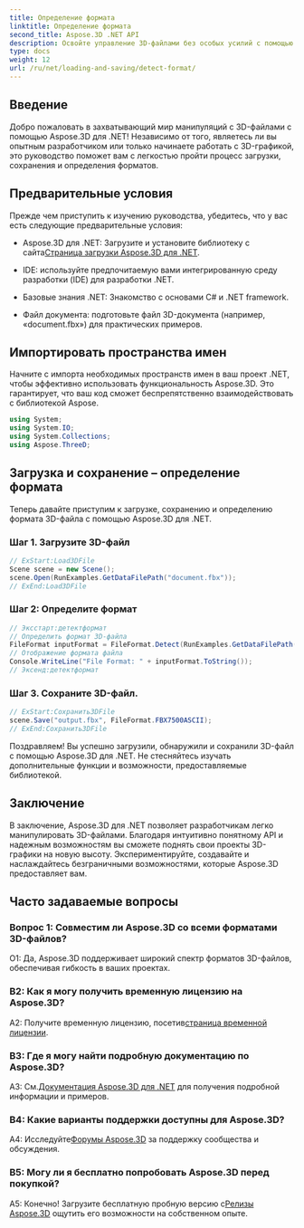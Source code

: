```yaml
---
title: Определение формата
linktitle: Определение формата
second_title: Aspose.3D .NET API
description: Освойте управление 3D-файлами без особых усилий с помощью Aspose.3D для .NET. Загружайте, сохраняйте и распознавайте форматы без проблем.
type: docs
weight: 12
url: /ru/net/loading-and-saving/detect-format/
---
```

## Введение

Добро пожаловать в захватывающий мир манипуляций с 3D-файлами с помощью Aspose.3D для .NET! Независимо от того, являетесь ли вы опытным разработчиком или только начинаете работать с 3D-графикой, это руководство поможет вам с легкостью пройти процесс загрузки, сохранения и определения форматов.

## Предварительные условия

Прежде чем приступить к изучению руководства, убедитесь, что у вас есть следующие предварительные условия:

-  Aspose.3D для .NET: Загрузите и установите библиотеку с сайта[Страница загрузки Aspose.3D для .NET](https://releases.aspose.com/3d/net/).

- IDE: используйте предпочитаемую вами интегрированную среду разработки (IDE) для разработки .NET.

- Базовые знания .NET: Знакомство с основами C# и .NET framework.

- Файл документа: подготовьте файл 3D-документа (например, «document.fbx») для практических примеров.

## Импортировать пространства имен

Начните с импорта необходимых пространств имен в ваш проект .NET, чтобы эффективно использовать функциональность Aspose.3D. Это гарантирует, что ваш код сможет беспрепятственно взаимодействовать с библиотекой Aspose.

```csharp
using System;
using System.IO;
using System.Collections;
using Aspose.ThreeD;
```

## Загрузка и сохранение – определение формата

Теперь давайте приступим к загрузке, сохранению и определению формата 3D-файла с помощью Aspose.3D для .NET.

### Шаг 1. Загрузите 3D-файл

```csharp
// ExStart:Load3DFile
Scene scene = new Scene();
scene.Open(RunExamples.GetDataFilePath("document.fbx"));
// ExEnd:Load3DFile
```

### Шаг 2: Определите формат

```csharp
// Эксстарт:детектформат
// Определить формат 3D-файла
FileFormat inputFormat = FileFormat.Detect(RunExamples.GetDataFilePath("document.fbx"));
// Отображение формата файла
Console.WriteLine("File Format: " + inputFormat.ToString());
// Эксенд:детектформат
```

### Шаг 3. Сохраните 3D-файл.

```csharp
// ExStart:Сохранить3DFile
scene.Save("output.fbx", FileFormat.FBX7500ASCII);
// ExEnd:Сохранить3DFile
```

Поздравляем! Вы успешно загрузили, обнаружили и сохранили 3D-файл с помощью Aspose.3D для .NET. Не стесняйтесь изучать дополнительные функции и возможности, предоставляемые библиотекой.

## Заключение

В заключение, Aspose.3D для .NET позволяет разработчикам легко манипулировать 3D-файлами. Благодаря интуитивно понятному API и надежным возможностям вы сможете поднять свои проекты 3D-графики на новую высоту. Экспериментируйте, создавайте и наслаждайтесь безграничными возможностями, которые Aspose.3D предоставляет вам.

## Часто задаваемые вопросы

### Вопрос 1: Совместим ли Aspose.3D со всеми форматами 3D-файлов?

О1: Да, Aspose.3D поддерживает широкий спектр форматов 3D-файлов, обеспечивая гибкость в ваших проектах.

### В2: Как я могу получить временную лицензию на Aspose.3D?

 A2: Получите временную лицензию, посетив[страница временной лицензии](https://purchase.aspose.com/temporary-license/).

### В3: Где я могу найти подробную документацию по Aspose.3D?

 A3: См.[Документация Aspose.3D для .NET](https://reference.aspose.com/3d/net/) для получения подробной информации и примеров.

### В4: Какие варианты поддержки доступны для Aspose.3D?

 А4: Исследуйте[Форумы Aspose.3D](https://forum.aspose.com/c/3d/18) за поддержку сообщества и обсуждения.

### В5: Могу ли я бесплатно попробовать Aspose.3D перед покупкой?

 А5: Конечно! Загрузите бесплатную пробную версию с[Релизы Aspose.3D](https://releases.aspose.com/) ощутить его возможности на собственном опыте.